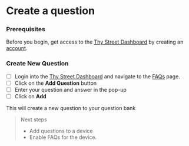 # Create a question

### Prerequisites

Before you begin, get access to the [Thy Street Dashboard](https://thystreet.com/dashboard) by creating an [account](https://thystreet.com/register).

### Create New Question

* [ ] Login into the [Thy Street Dashboard](https://thystreet.com/dashbaord) and navigate to the [FAQs](https://thystreet.com/faq) page.
* [ ] Click on the **Add Question** button
* [ ] Enter your question and answer in the pop-up
* [ ] Click on **Add**

This will create a new question to your question bank

> Next steps
>
> * Add questions to a device
> * Enable FAQs for the device.&#x20;
